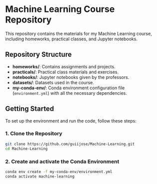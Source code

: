# Machine Learning Course Repository

This repository contains the materials for my Machine Learning course, including homeworks, practical classes, and Jupyter notebooks.

## Repository Structure

- **homeworks/**: Contains assignments and projects.
- **practicals/**: Practical class materials and exercises.
- **notebooks/**: Jupyter notebooks given by the professors.
- **datasets/**: Datasets used in the course.
- **my-conda-env/**: Conda environment configuration file (`environment.yml`) with all the necessary dependencies.

## Getting Started

To set up the environment and run the code, follow these steps:

### 1. Clone the Repository

```bash
git clone https://github.com/guiijose/Machine-Learning.git
cd Machine-Learning
```

### 2. Create and activate the Conda Environment

```bash
conda env create -f my-conda-env/environment.yml
conda activate machine-learning
```